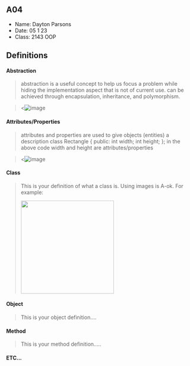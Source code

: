 ## A04

- Name: Dayton Parsons
- Date: 05 1 23
- Class: 2143 OOP

## Definitions

#### Abstraction 

> abstraction is a useful concept to help us focus a problem while hiding the implementation aspect that is not of current use. 
> can be achieved through encapsulation, inheritance, and polymorphism. 

><![image](https://user-images.githubusercontent.com/123118802/236091364-acd1c1fc-ee47-4a09-8ee0-b5cf887c84b5.png)



#### Attributes/Properties 

> attributes and properties are used to give objects (entities) a description
> class Rectangle {
    public:
        int width;
        int height;
  };
> in the above code width and height are attributes/properties

><![image](https://user-images.githubusercontent.com/123118802/236092749-ef0cf38b-ee79-4ead-8fb6-e3516ce19a58.png)



#### Class

> This is your definition of what a class is. Using images is A-ok. For example: 
>
><img src="https://ds055uzetaobb.cloudfront.net/image_optimizer/722c82aff075a14313be7fa7463f7fedad151a0a.png" width=250>




#### Object
> This is your object definition....

#### Method
> This is your method definition.....

#### ETC...
